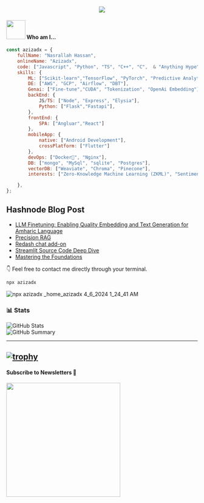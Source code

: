 <h3 align="center">
  <img src="https://readme-typing-svg.herokuapp.com/?font=Righteous&size=35&center=true&vCenter=true&width=1600&height=70&duration=4000&lines=Hey+There!+I'm+Nasrallah+" />
</h3>

#### <img src="https://media.giphy.com/media/VgCDAzcKvsR6OM0uWg/giphy.gif" width="50"> Who am I...  
```javascript
const azizadx = {
    fullName: "Nasrallah Hassan",
    onlineName: "Azizadx",
    code: ["Javascript", "Python", "TS", "C++", "C",  & "Anything Hype"],
    skills: {
        ML: ["Scikit-learn","TensorFlow", "PyTorch", "Predictive Analytics", "NLP"],
        DE: ["AWS", "GCP", "Airflow", "DBT"],
        Genai: ["Fine-tune","CUDA", "Tokenization", "OpenAi Embedding"],
        backEnd: {
            JS/TS: ["Node", "Express", "Elysia"],
            Python: ["Flask","Fastapi"],
        },
        frontEnd: {
            SPA: ["Angluar","React"]
        },
        mobileApp: {
            native: ["Android Development"],
            crossPlatform: ["Flutter"]
        },
        devOps: ["Docker🐳", "Nginx"],
        DB: ["mongo", "MySql", "sqlite", "Postgres"],
        vectorDB: ["Weaviate", "Chroma", "Pinecone"], 
        interests: ["Zero-Knowledge Machine Learning (ZKML)", "Sentiment Analysis", "Recurrent Neural Networks (RNN)", "Retrieval-Augmented Generation (RAG)", "Quantum-LoRa Architecture (QLoRA)"]

    },
};

```

## Hashnode Blog Post
<!-- HASHNODE:START -->
- [LLM Finetuning: Enabling Quality Embedding and Text Generation for Amharic Language](https://azizadx.hashnode.dev/llm-finetuning-enabling-quality-embedding-and-text-generation-for-amharic-language)
- [Precision RAG](https://azizadx.hashnode.dev/precision-rag)
- [Redash chat add-on](https://azizadx.hashnode.dev/redash-chat-add-on)
- [Streamlit Source Code Deep Dive](https://azizadx.hashnode.dev/streamlit-source-code-deep-dive)
- [Mastering the Foundations](https://azizadx.hashnode.dev/mastering-the-foundations)
<!-- HASHNODE:END -->

👇 Feel free to contact me directly through your terminal.

```bash
npx azizadx
```
![npx azizadx _home_azizadx 4_6_2024 1_24_41 AM](https://github.com/Azizadx/Azizadx/assets/45791956/605956a7-87a1-4f70-8f34-c800c7693944)

### 📊 Stats

![GitHub Stats](http://github-profile-summary-cards.vercel.app/api/cards/stats?username=azizadx&theme=tokyonight)  
![GitHub Summary](http://github-profile-summary-cards.vercel.app/api/cards/profile-details?username=azizadx&theme=tokyonight)


---
[![trophy](https://github-profile-trophy.vercel.app/?username=azizadx)](https://github.com/ryo-ma/github-profile-trophy)
---


#### Subscribe to Newsletters 📧
<a href="https://azizadx.substack.com" target="_blank">
  <img src="https://github.com/Azizadx/Azizadx/assets/45791956/fe2c1c47-0698-4d0a-9b07-394a0121ab8f" width="300" height="auto">
</a>
